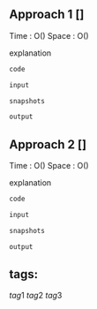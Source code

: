 ### [](https://leetcode.com/problems/)

## Approach 1 []

Time : O()
Space : O()

explanation

```cpp
code
``` 

```cpp
input

snapshots

output
```

## Approach 2 []

Time : O()
Space : O()

explanation

```cpp
code
``` 

```cpp
input

snapshots

output
```


## tags:
$tag1$
$tag2$
$tag3$